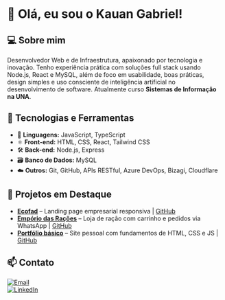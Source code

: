 # 👋 Olá, eu sou o Kauan Gabriel!

## 💻 Sobre mim
Desenvolvedor Web e de Infraestrutura, apaixonado por tecnologia e inovação. Tenho experiência prática com soluções full stack usando Node.js, React e MySQL, além de foco em usabilidade, boas práticas, design simples e uso consciente de inteligência artificial no desenvolvimento de software. Atualmente curso **Sistemas de Informação na UNA**.

## 🚀 Tecnologias e Ferramentas
- 🔹 **Linguagens:** JavaScript, TypeScript  
- ⚛️ **Front-end:** HTML, CSS, React, Tailwind CSS  
- 🛠 **Back-end:** Node.js, Express  
- 🗃️ **Banco de Dados:** MySQL  
- ☁️ **Outros:** Git, GitHub, APIs RESTful, Azure DevOps, Bizagi, Cloudflare  

## 📁 Projetos em Destaque
- **[Ecofad](https://ecofad.com.br/)** – Landing page empresarial responsiva | [GitHub](https://github.com/KauanBotz/ecofad)  
- **[Empório das Rações](https://emporiodasracoes.vercel.app/)** – Loja de ração com carrinho e pedidos via WhatsApp | [GitHub](https://github.com/KauanBotz/EmporioWeb)  
- **[Portfólio básico](https://kauangabriel.vercel.app/)** – Site pessoal com fundamentos de HTML, CSS e JS | [GitHub](https://github.com/KauanBotz/portfolio) 

## 📫 Contato
[![Email](https://img.shields.io/badge/Email-D14836?style=for-the-badge&logo=gmail&logoColor=white)](mailto:kauanclient@gmail.com)  
[![LinkedIn](https://img.shields.io/badge/LinkedIn-0077B5?style=for-the-badge&logo=linkedin&logoColor=white)](https://linkedin.com/in/kauanvaaz)
